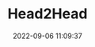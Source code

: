 ---
date: 2022-09-06 11:09:37
title: 'Head2Head'	
tags: [2D fighter, 2.5D, PC, free]
img: https://i.imgur.com/4uxwkfo.png
price: Free	
link: https://store.steampowered.com/app/1617900/Head_2_Head/	
discord: https://discord.gg/ktTPFvVrWy	
twitter: https://twitter.com/ArcForged
---